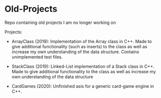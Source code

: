 # Old-Projects
Repo containing old projects I am no longer working on

Projects:
- ArrayClass (2019): Implementation of the Array class in C++. Made to give additional functionality (such as inserts) to the class as well as increase my own understanding of the data structure. Contains unimplemented test files.

- StackClass (2019): Linked-List implementation of a Stack class in C++. Made to give additional functionality to the class as well as increase my own understanding of the data structure

- CardGames (2020): Unfinished asis for a generic card-game engine in C++. 

